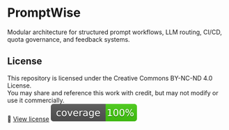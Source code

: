 # PromptWise
Modular architecture for structured prompt workflows, LLM routing, CI/CD, quota governance, and feedback systems.
## License

This repository is licensed under the Creative Commons BY-NC-ND 4.0 License.  
You may share and reference this work with credit, but may not modify or use it commercially.  
🔗 [View license](https://creativecommons.org/licenses/by-nc-nd/4.0/)
![coverage](tests/coverage.svg)
